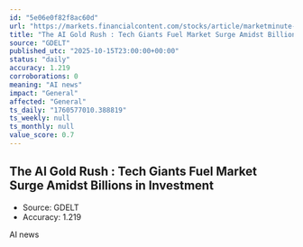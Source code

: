 ```yaml
---
id: "5e06e0f82f8ac60d"
url: "https://markets.financialcontent.com/stocks/article/marketminute-2025-10-15-the-ai-gold-rush-tech-giants-fuel-market-surge-amidst-billions-in-investment"
title: "The AI Gold Rush : Tech Giants Fuel Market Surge Amidst Billions in Investment"
source: "GDELT"
published_utc: "2025-10-15T23:00:00+00:00"
status: "daily"
accuracy: 1.219
corroborations: 0
meaning: "AI news"
impact: "General"
affected: "General"
ts_daily: "1760577010.388819"
ts_weekly: null
ts_monthly: null
value_score: 0.7
---
```

## The AI Gold Rush : Tech Giants Fuel Market Surge Amidst Billions in Investment

- Source: GDELT
- Accuracy: 1.219

AI news
